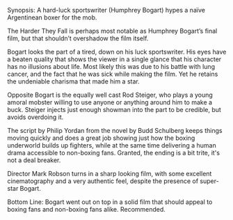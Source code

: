 Synopsis: A hard-luck sportswriter (Humphrey Bogart) hypes a naïve Argentinean boxer for the mob.

The Harder They Fall is perhaps most notable as Humphrey Bogart’s final film, but that shouldn’t overshadow the film itself.

Bogart looks the part of a tired, down on his luck sportswriter.  His eyes have a beaten quality that shows the viewer in a single glance that his character has no illusions about life.  Most likely this was due to his battle with lung cancer, and the fact that he was sick while making the film.  Yet he retains the undeniable charisma that made him a star.

Opposite Bogart is the equally well cast Rod Steiger, who plays a young amoral mobster willing to use anyone or anything around him to make a buck.  Steiger injects just enough showman into the part to be credible, but avoids overdoing it.

The script by Philip Yordan from the novel by Budd Schulberg keeps things moving quickly and does a great job showing just how the boxing underworld builds up fighters, while at the same time delivering a human drama accessible to non-boxing fans. Granted, the ending is a bit trite, it's not a deal breaker.

Director Mark Robson turns in a sharp looking film, with some excellent cinematography and a very authentic feel, despite the presence of super-star Bogart.

Bottom Line: Bogart went out on top in a solid film that should appeal to boxing fans and non-boxing fans alike.  Recommended. 
